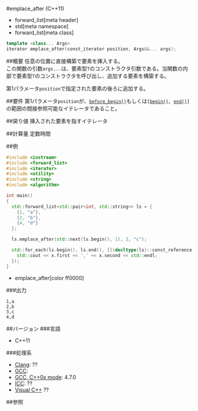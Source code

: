 #emplace_after (C++11)
* forward_list[meta header]
* std[meta namespace]
* forward_list[meta class]

```cpp
template <class... Args>
iterator emplace_after(const_iterator position, Args&&... args);
```

##概要
任意の位置に直接構築で要素を挿入する。  
この関数の引数`args...`は、要素型`T`のコンストラクタ引数である。当関数の内部で要素型`T`のコンストラクタを呼び出し、追加する要素を構築する。

第1パラメータ`position`で指定された要素の後ろに追加する。


##要件
第1パラメータ`position`が、[`before_begin()`](./before_begin.md)もしくは`[`[`begin()`](./begin.md)`, `[`end()`](./end.md)`]`の範囲の間接参照可能なイテレータであること。


##戻り値
挿入された要素を指すイテレータ


##計算量
定数時間


##例
```cpp
#include <iostream>
#include <forward_list>
#include <iterator>
#include <utility>
#include <string>
#include <algorithm>

int main()
{
  std::forward_list<std::pair<int, std::string>> ls = {
    {1, "a"},
    {2, "b"},
    {4, "d"}
  };

  ls.emplace_after(std::next(ls.begin(), 1), 3, "c");

  std::for_each(ls.begin(), ls.end(), [](decltype(ls)::const_reference x) {
    std::cout << x.first << ',' << x.second << std::endl;
  });
}
```
* emplace_after[color ff0000]

###出力
```
1,a
2,b
3,c
4,d
```

##バージョン
###言語
- C++11

###処理系
- [Clang](/implementation.md#clang): ??
- [GCC](/implementation.md#gcc): 
- [GCC, C++0x mode](/implementation.md#gcc): 4.7.0
- [ICC](/implementation.md#icc): ??
- [Visual C++](/implementation.md#visual_cpp) ??


##参照


